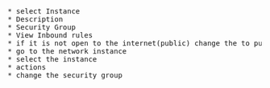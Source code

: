 <pre>
* select Instance
* Description 
* Security Group
* View Inbound rules
* if it is not open to the internet(public) change the to public group 
* go to the network instance 
* select the instance 
* actions 
* change the security group
</pre>